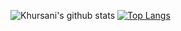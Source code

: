 ![Khursani's github stats](https://github-readme-stats.vercel.app/api?username=khursani8&count_private=true&show_icons=true&theme=radical)
[![Top Langs](https://github-readme-stats.vercel.app/api/top-langs/?username=khursani8)](https://github.com/khursani8/github-readme-stats)
